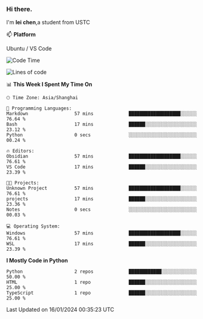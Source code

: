 ### Hi there.
I'm **lei chen**,a student from USTC

📫 **Platform**

Ubuntu / VS Code

<!--START_SECTION:waka-->
![Code Time](http://img.shields.io/badge/Code%20Time-157%20hrs%2015%20mins-blue)

![Lines of code](https://img.shields.io/badge/From%20Hello%20World%20I%27ve%20Written-12.0%20thousand%20lines%20of%20code-blue)

📊 **This Week I Spent My Time On** 

```text
🕑︎ Time Zone: Asia/Shanghai

💬 Programming Languages: 
Markdown                 57 mins             ███████████████████░░░░░░   76.64 % 
Bash                     17 mins             ██████░░░░░░░░░░░░░░░░░░░   23.12 % 
Python                   0 secs              ░░░░░░░░░░░░░░░░░░░░░░░░░   00.24 % 

🔥 Editors: 
Obsidian                 57 mins             ███████████████████░░░░░░   76.61 % 
VS Code                  17 mins             ██████░░░░░░░░░░░░░░░░░░░   23.39 % 

🐱‍💻 Projects: 
Unknown Project          57 mins             ███████████████████░░░░░░   76.61 % 
projects                 17 mins             ██████░░░░░░░░░░░░░░░░░░░   23.36 % 
Notes                    0 secs              ░░░░░░░░░░░░░░░░░░░░░░░░░   00.03 % 

💻 Operating System: 
Windows                  57 mins             ███████████████████░░░░░░   76.61 % 
WSL                      17 mins             ██████░░░░░░░░░░░░░░░░░░░   23.39 % 
```

**I Mostly Code in Python** 

```text
Python                   2 repos             ████████████░░░░░░░░░░░░░   50.00 % 
HTML                     1 repo              ██████░░░░░░░░░░░░░░░░░░░   25.00 % 
TypeScript               1 repo              ██████░░░░░░░░░░░░░░░░░░░   25.00 % 
```




 Last Updated on 16/01/2024 00:35:23 UTC
<!--END_SECTION:waka-->
